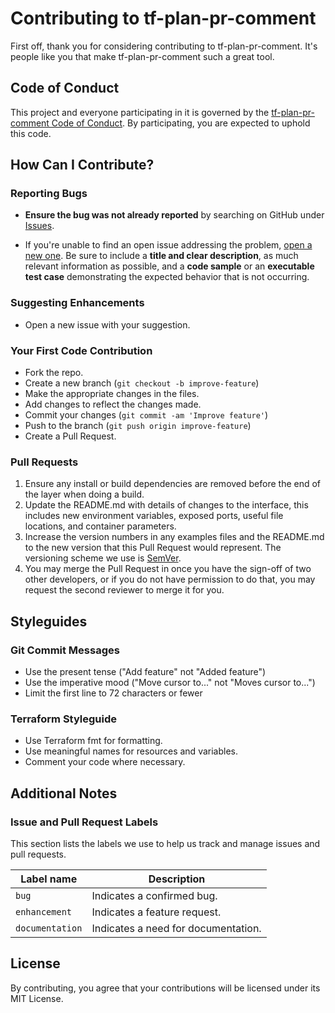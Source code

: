# Contributing to tf-plan-pr-comment

First off, thank you for considering contributing to tf-plan-pr-comment. It's people like you that make tf-plan-pr-comment such a great tool.

## Code of Conduct

This project and everyone participating in it is governed by the [tf-plan-pr-comment Code of Conduct](CODE_OF_CONDUCT.md). By participating, you are expected to uphold this code.

## How Can I Contribute?

### Reporting Bugs

- **Ensure the bug was not already reported** by searching on GitHub under [Issues](https://github.com/blinqas/tf-plan-pr-comment/issues).
  
- If you're unable to find an open issue addressing the problem, [open a new one](https://github.com/blinqas/tf-plan-pr-comment/issues/new). Be sure to include a **title and clear description**, as much relevant information as possible, and a **code sample** or an **executable test case** demonstrating the expected behavior that is not occurring.

### Suggesting Enhancements

- Open a new issue with your suggestion.

### Your First Code Contribution

- Fork the repo.
- Create a new branch (`git checkout -b improve-feature`)
- Make the appropriate changes in the files.
- Add changes to reflect the changes made.
- Commit your changes (`git commit -am 'Improve feature'`)
- Push to the branch (`git push origin improve-feature`)
- Create a Pull Request.

### Pull Requests

1. Ensure any install or build dependencies are removed before the end of the layer when doing a build.
2. Update the README.md with details of changes to the interface, this includes new environment variables, exposed ports, useful file locations, and container parameters.
3. Increase the version numbers in any examples files and the README.md to the new version that this Pull Request would represent. The versioning scheme we use is [SemVer](http://semver.org/).
4. You may merge the Pull Request in once you have the sign-off of two other developers, or if you do not have permission to do that, you may request the second reviewer to merge it for you.

## Styleguides

### Git Commit Messages

- Use the present tense ("Add feature" not "Added feature")
- Use the imperative mood ("Move cursor to..." not "Moves cursor to...")
- Limit the first line to 72 characters or fewer

### Terraform Styleguide

- Use Terraform fmt for formatting.
- Use meaningful names for resources and variables.
- Comment your code where necessary.

## Additional Notes

### Issue and Pull Request Labels

This section lists the labels we use to help us track and manage issues and pull requests.

| Label name | Description |
| --- | --- |
| `bug` | Indicates a confirmed bug. |
| `enhancement` | Indicates a feature request. |
| `documentation` | Indicates a need for documentation. |

## License

By contributing, you agree that your contributions will be licensed under its MIT License.

